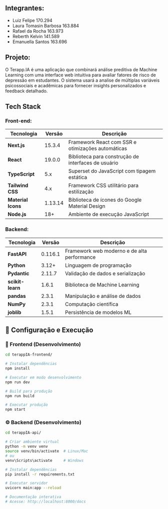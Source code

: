 ## Integrantes: <br/>
  - Luiz Felipe 170.294 <br/>
  - Laura Tomasin Barbosa 163.884 <br/>
  - Rafael da Rocha 163.973 <br/>
  - Reberth Kelvin 141.589 <br/>
  - Emanuella Santos 163.696 <br/>

## Projeto:
  O Terapp.IA é uma aplicação que combinará análise preditiva de Machine Learning com uma interface web intuitiva para avaliar fatores de risco de depressão em estudantes. O sistema usará a analise de múltiplas variáveis psicossociais e acadêmicas para fornecer insights personalizados e feedback detalhado.

  
## Tech Stack
  ### Front-end:
| Tecnologia | Versão | Descrição |
|------------|--------|-----------|
| **Next.js** | 15.3.4 | Framework React com SSR e otimizações automáticas |
| **React** | 19.0.0 | Biblioteca para construção de interfaces de usuário |
| **TypeScript** | 5.x | Superset do JavaScript com tipagem estática |
| **Tailwind CSS** | 4.x | Framework CSS utilitário para estilização |
| **Material Icons** | 1.13.14 | Biblioteca de ícones do Google Material Design |
| **Node.js** | 18+ | Ambiente de execução JavaScript |

  ### Backend:
| Tecnologia | Versão | Descrição |
|------------|--------|-----------|
| **FastAPI** | 0.116.1 | Framework web moderno e de alta performance |
| **Python** | 3.12+ | Linguagem de programação |
| **Pydantic** | 2.11.7 | Validação de dados e serialização |
| **scikit-learn** | 1.6.1 | Biblioteca de Machine Learning |
| **pandas** | 2.3.1 | Manipulação e análise de dados |
| **NumPy** | 2.3.1 | Computação científica |
| **joblib** | 1.5.1 | Persistência de modelos ML |


## 🔧 Configuração e Execução

### 🎨 Frontend (Desenvolvimento)

```bash
cd terappIA-frontend/

# Instalar dependências
npm install

# Executar em modo desenvolvimento
npm run dev

# Build para produção
npm run build

# Executar produção
npm start
```

### ⚙️ Backend (Desenvolvimento)

```bash
cd terappIA-api/

# Criar ambiente virtual
python -m venv venv
source venv/bin/activate  # Linux/Mac
# ou
venv\Scripts\activate     # Windows

# Instalar dependências
pip install -r requirements.txt

# Executar servidor
uvicorn main:app --reload

# Documentação interativa
# Acesse: http://localhost:8000/docs
```
